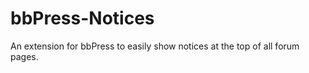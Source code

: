 bbPress-Notices
===============

An extension for bbPress to easily show notices at the top of all forum pages.
